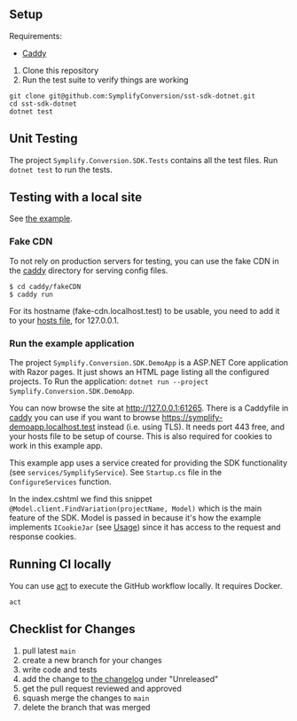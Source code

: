 ## Setup

Requirements:

- [Caddy](https://caddyserver.com)

1. Clone this repository
2. Run the test suite to verify things are working

```shell
git clone git@github.com:SymplifyConversion/sst-sdk-dotnet.git
cd sst-sdk-dotnet
dotnet test
```

## Unit Testing

The project `Symplify.Conversion.SDK.Tests` contains all the test files. Run `dotnet test`
to run the tests.

## Testing with a local site

See [the example](Symplify.Conversion.SDK.DemoApp/).

### Fake CDN

To not rely on production servers for testing, you can use the fake CDN in the
[caddy](caddy) directory for serving config files.

```shell
$ cd caddy/fakeCDN
$ caddy run
```

For its hostname (fake-cdn.localhost.test) to be usable, you need to add it to
your [hosts file], for 127.0.0.1.

### Run the example application

The project `Symplify.Conversion.SDK.DemoApp` is a ASP.NET Core application with Razor
pages. It just shows an HTML page listing all the configured projects.
To Run the application: `dotnet run --project Symplify.Conversion.SDK.DemoApp`.

You can now browse the site at http://127.0.0.1:61265. There is a Caddyfile in
[caddy](caddy) you can use if you want to browse
https://symplify-demoapp.localhost.test instead (i.e. using TLS). It needs port
443 free, and your hosts file to be setup of course. This is also required for
cookies to work in this example app.

This example app uses a service created for providing the SDK functionality (see
`services/SymplifyService`). See `Startup.cs` file in the `ConfigureServices` function.

In the index.cshtml we find this snippet
`@Model.client.FindVariation(projectName, Model)` which is the main feature of
the SDK. Model is passed in because it's how the example implements `ICookieJar`
(see [Usage](#Usage)) since it has access to the request and response cookies.

[hosts file]: https://en.wikipedia.org/wiki/Hosts_(file)

## Running CI locally

You can use [act](https://github.com/nektos/act) to execute the GitHub workflow
locally. It requires Docker.

```shell
act
```

## Checklist for Changes

1. pull latest `main`
1. create a new branch for your changes
1. write code and tests
1. add the change to [the changelog](./CHANGELOG.md) under "Unreleased"
1. get the pull request reviewed and approved
1. squash merge the changes to `main`
1. delete the branch that was merged
